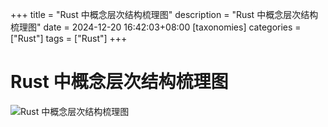 +++
title = "Rust 中概念层次结构梳理图"
description = "Rust 中概念层次结构梳理图"
date = 2024-12-20 16:42:03+08:00
[taxonomies]
categories = ["Rust"]
tags = ["Rust"]
+++

<!-- more -->

# Rust 中概念层次结构梳理图

![Rust 中概念层次结构梳理图](/images/rust_concept.png)
